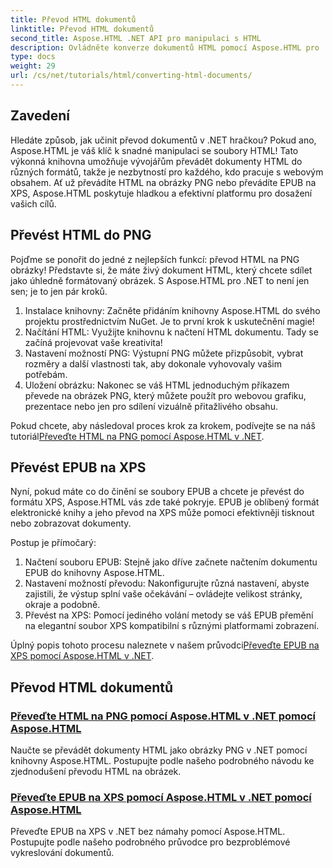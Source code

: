 ```yaml
---
title: Převod HTML dokumentů
linktitle: Převod HTML dokumentů
second_title: Aspose.HTML .NET API pro manipulaci s HTML
description: Ovládněte konverze dokumentů HTML pomocí Aspose.HTML pro .NET! Naučte se snadno převádět HTML na PNG a EPUB na XPS pomocí našich jednoduchých průvodců.
type: docs
weight: 29
url: /cs/net/tutorials/html/converting-html-documents/
---
```

## Zavedení
Hledáte způsob, jak učinit převod dokumentů v .NET hračkou? Pokud ano, Aspose.HTML je váš klíč k snadné manipulaci se soubory HTML! Tato výkonná knihovna umožňuje vývojářům převádět dokumenty HTML do různých formátů, takže je nezbytností pro každého, kdo pracuje s webovým obsahem. Ať už převádíte HTML na obrázky PNG nebo převádíte EPUB na XPS, Aspose.HTML poskytuje hladkou a efektivní platformu pro dosažení vašich cílů.

## Převést HTML do PNG
Pojďme se ponořit do jedné z nejlepších funkcí: převod HTML na PNG obrázky! Představte si, že máte živý dokument HTML, který chcete sdílet jako úhledně formátovaný obrázek. S Aspose.HTML pro .NET to není jen sen; je to jen pár kroků. 

1. Instalace knihovny: Začněte přidáním knihovny Aspose.HTML do svého projektu prostřednictvím NuGet. Je to první krok k uskutečnění magie!
2. Načítání HTML: Využijte knihovnu k načtení HTML dokumentu. Tady se začíná projevovat vaše kreativita!
3. Nastavení možností PNG: Výstupní PNG můžete přizpůsobit, vybrat rozměry a další vlastnosti tak, aby dokonale vyhovovaly vašim potřebám.
4. Uložení obrázku: Nakonec se váš HTML jednoduchým příkazem převede na obrázek PNG, který můžete použít pro webovou grafiku, prezentace nebo jen pro sdílení vizuálně přitažlivého obsahu.

 Pokud chcete, aby následoval proces krok za krokem, podívejte se na náš tutoriál[Převeďte HTML na PNG pomocí Aspose.HTML v .NET](./convert-html-as-png/). 

## Převést EPUB na XPS
Nyní, pokud máte co do činění se soubory EPUB a chcete je převést do formátu XPS, Aspose.HTML vás zde také pokryje. EPUB je oblíbený formát elektronické knihy a jeho převod na XPS může pomoci efektivněji tisknout nebo zobrazovat dokumenty.

Postup je přímočarý:

1. Načtení souboru EPUB: Stejně jako dříve začnete načtením dokumentu EPUB do knihovny Aspose.HTML.
2. Nastavení možností převodu: Nakonfigurujte různá nastavení, abyste zajistili, že výstup splní vaše očekávání – ovládejte velikost stránky, okraje a podobně.
3. Převést na XPS: Pomocí jediného volání metody se váš EPUB přemění na elegantní soubor XPS kompatibilní s různými platformami zobrazení.

 Úplný popis tohoto procesu naleznete v našem průvodci[Převeďte EPUB na XPS pomocí Aspose.HTML v .NET](./convert-epub-as-xps/). 

## Převod HTML dokumentů
### [Převeďte HTML na PNG pomocí Aspose.HTML v .NET pomocí Aspose.HTML](./convert-html-as-png/)
Naučte se převádět dokumenty HTML jako obrázky PNG v .NET pomocí knihovny Aspose.HTML. Postupujte podle našeho podrobného návodu ke zjednodušení převodu HTML na obrázek.
### [Převeďte EPUB na XPS pomocí Aspose.HTML v .NET pomocí Aspose.HTML](./convert-epub-as-xps/)
Převeďte EPUB na XPS v .NET bez námahy pomocí Aspose.HTML. Postupujte podle našeho podrobného průvodce pro bezproblémové vykreslování dokumentů.